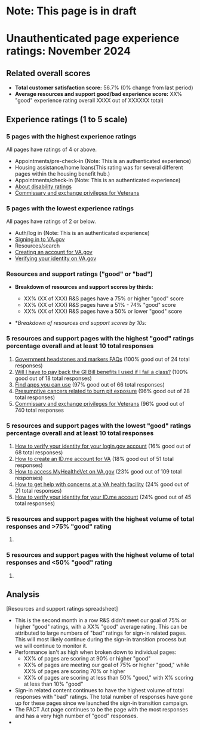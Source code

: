 # Note: This page is in draft
# Unauthenticated page experience ratings: November 2024
## Related overall scores
- **Total customer satisfaction score:** 56.7% (0% change from last period)
- **Average resources and support good/bad experience score:** XX% "good" experience rating overall XXXX out of XXXXXX total)

## Experience ratings (1 to 5 scale)

### 5 pages with the highest experience ratings 
All pages have ratings of 4 or above.
-   Appointments/pre-check-in (Note: This is an authenticated experience)
-   Housing assistance/home loans(This rating was for several different pages within the housing benefit hub.)
-    Appointments/check-in (Note: This is an authenticated experience)
-    [About disability ratings](https://www.va.gov/disability/about-disability-ratings/)
-    [Commissary and exchange privileges for Veterans](https://www.va.gov/resources/commissary-and-exchange-privileges-for-veterans/)
  
### 5 pages with the lowest experience ratings
All pages have ratings of 2 or below.
-  Auth/log in (Note: This is an authenticated experience)
-  [Signing in to VA.gov](https://www.va.gov/resources/signing-in-to-vagov/)
-  Resources/search
-  [Creating an account for VA.gov](https://www.va.gov/resources/creating-an-account-for-vagov/)
-  [Verifying your identity on VA.gov](https://www.va.gov/resources/verifying-your-identity-on-vagov/)

### Resources and support ratings ("good" or "bad")

- **Breakdown of resources and support scores by thirds:**
  - XX% (XX of XXX) R&S pages have a 75% or higher "good" score
  - XX% (XX of XXX) R&S pages have a 51% - 74% "good" score
  - XX% (XX of XXX) R&S pages have a 50% or lower "good" score
    
- **Breakdown of resources and support scores by 10s:*

### 5 resources and support pages with the highest "good" ratings percentage overall and at least 10 total responses

1. [Government headstones and markers FAQs](https://www.va.gov/resources/government-headstones-and-markers-faqs/) (100% good out of 24 total responses)
2. [Will I have to pay back the GI Bill benefits I used if I fail a class?](https://www.va.gov/resources/will-i-have-to-pay-back-the-gi-bill-benefits-i-used-if-i-fail-a-class/) (100% good out of 18 total responses)
3. [Find apps you can use](https://www.va.gov/resources/find-apps-you-can-use/) (97% good out of 66 total responses)
4. [Presumptive cancers related to burn pit exposure](https://www.va.gov/resources/presumptive-cancers-related-to-burn-pit-exposure/) (96% good out of 28 total responses)
5. [Commissary and exchange privileges for Veterans](https://www.va.gov/resources/commissary-and-exchange-privileges-for-veterans/) (96% good out of 740 total responses
   
### 5 resources and support pages with the lowest "good" ratings percentage overall and at least 10 total responses

1. [How to verify your identity for your login.gov account](https://www.va.gov/resources/how-to-verify-your-identity-for-your-logingov-account/) (16% good out of 68 total responses)
2. [How to create an ID.me account for VA](https://www.va.gov/resources/how-to-create-an-idme-account-for-va/) (18% good out of 51 total responses)
3. [How to access MyHealtheVet on VA.gov](https://www.va.gov/resources/how-to-access-my-healthevet-on-vagov/) (23% good out of 109 total responses)
4. [How to get help with concerns at a VA health facility](https://www.va.gov/resources/how-to-get-help-with-concerns-at-a-va-health-facility/) (24% good out of 21 total responses)
5. [How to verify your identity for your ID.me account](https://www.va.gov/resources/how-to-verify-your-identity-for-your-idme-account/) (24% good out of 45 total responses)
   
### 5 resources and support pages with the highest volume of total responses and >75% "good" rating

1.   
### 5 resources and support pages with the highest volume of total responses and <50% "good" rating

1. 
## Analysis
[Resources and support ratings spreadsheet]
- This is the second month in a row R&S didn't meet our goal of 75% or higher "good" ratings, with a XX% "good" average rating. This can be attributed to large numbers of "bad" ratings for sign-in related pages. This will most likely continue during the sign-in transition process but we will continue to monitor it.
- Performance isn't as high when broken down to individual pages:
  - XX% of pages are scoring at 90% or higher "good"
  - XX% of pages are meeting our goal of 75% or higher "good," while XX% of pages are scoring 70% or higher
  - XX% of pages are scoring at less than 50% "good," with X% scoring at less than 10% "good" 
- Sign-in related content continues to have the highest volume of total responses with "bad" ratings. The total number of responses have gone up for these pages since we launched the sign-in transition campaign.
- The PACT Act page continues to be the page with the most responses and has a very high number of "good" responses.
- 
